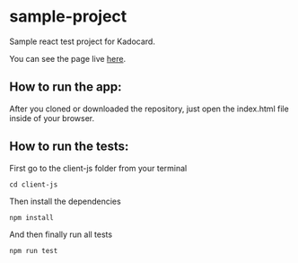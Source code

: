 # sample-project
Sample react test project for Kadocard.

You can see the page live [here](https://agile8118.github.io/sample-project/index.html).

## How to run the app:
After you cloned or downloaded the repository, just open the index.html file inside of your browser.

## How to run the tests:
First go to the client-js folder from your terminal
```
cd client-js
```
Then install the dependencies
```
npm install
```
And then finally run all tests
```
npm run test
```
